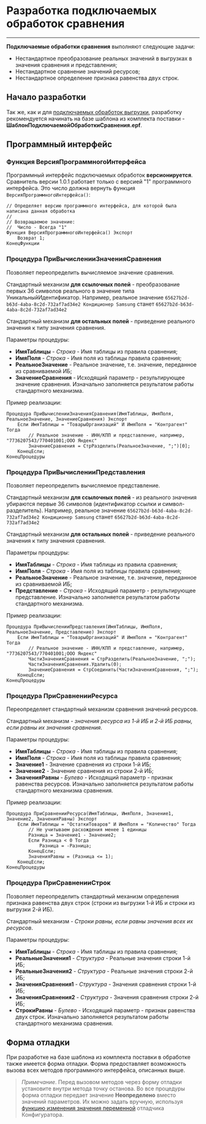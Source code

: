 # Разработка подключаемых обработок сравнения
---
**Подключаемые обработки сравнения** выполняют следующие задачи:

- Нестандартное преобразование реальных значений в выгрузках в значения сравнения и представления;
- Нестандартное сравнение значений ресурсов;
- Нестандартное определение признака равенства двух строк.

## Начало разработки
Так же, как и для [подключаемых обработок выгрузки](data-export-epf.md), разработку рекомендуется начинать на базе шаблона из комплекта поставки - **ШаблонПодключаемойОбработкиСравнения.epf**.

## Программный интерфейс
### Функция ВерсияПрограммногоИнтерфейса
Программный интерфейс подключаемых обработок **версионируется**. Сравнитель версии 1.0.1 работает только с версией "1" программного интерфейса. Это число должна вернуть функция `ВерсияПрограммногоИнтерфейса()`:

```
// Определяет версию программного интерфейса, для которой была написана данная обработка
// 
// Возвращаемое значение:
//  Число - Всегда "1"
Функция ВерсияПрограммногоИнтерфейса() Экспорт
	Возврат 1;
КонецФункции
```

### Процедура ПриВычисленииЗначенияСравнения
Позволяет переопределить вычисляемое значение сравнения.

Стандартный механизм **для ссылочных полей** - преобразование первых 36 символов реального в значение типа УникальныйИдентификатор. Например, реальное значение `65627b2d-b63d-4aba-8c2d-732af7ad34e2 Кондиционер Samsung` станет `65627b2d-b63d-4aba-8c2d-732af7ad34e2`

Стандартный механизм **для остальных полей** - приведение реального значения к типу значения сравнения.

Параметры процедуры:

- **ИмяТаблицы** - _Строка_ - Имя таблицы из правила сравнения;
- **ИмяПоля** - _Строка_ - Имя поля из таблицы правила сравнения;
- **РеальноеЗначение** - Реальное значение, т.е. значение, переданное из сравниваемой ИБ;
- **ЗначениеСравнения** - Исходящий параметр - результирующее значение сравнения. Изначально заполняется результатом работы стандартного механизма.

Пример реализации:

```
Процедура ПриВычисленииЗначенияСравнения(ИмяТаблицы, ИмяПоля, РеальноеЗначение, ЗначениеСравнения) Экспорт
	Если ИмяТаблицы = "ТоварыОрганизаций" И ИмяПоля = "Контрагент" Тогда
        // Реальное значение - ИНН/КПП и представление, например, "7736207543/770401001;ООО Яндекс"
        ЗначениеСравнения = СтрРазделить(РеальноеЗначение, ";")[0];
    КонецЕсли;
КонецПроцедуры
```

### Процедура ПриВычисленииПредставления
Позволяет переопределить вычисляемое представление.

Стандартный механизм **для ссылочных полей** - из реального значения убираются первые 36 символов (идентификатор ссылки и символ-разделитель). Например, реальное значение `65627b2d-b63d-4aba-8c2d-732af7ad34e2 Кондиционер Samsung` станет `65627b2d-b63d-4aba-8c2d-732af7ad34e2`

Стандартный механизм **для остальных полей** - приведение реального значения к типу значения сравнения.

Параметры процедуры:

- **ИмяТаблицы** - _Строка_ - Имя таблицы из правила сравнения;
- **ИмяПоля** - _Строка_ - Имя поля из таблицы правила сравнения;
- **РеальноеЗначение** - Реальное значение, т.е. значение, переданное из сравниваемой ИБ;
- **Представление** - _Строка_ - Исходящий параметр - результирующее представление. Изначально заполняется результатом работы стандартного механизма.

Пример реализации:

```
Процедура ПриВычисленииПредставления(ИмяТаблицы, ИмяПоля, РеальноеЗначение, Представление) Экспорт
	Если ИмяТаблицы = "ТоварыОрганизаций" И ИмяПоля = "Контрагент" Тогда
        // Реальное значение - ИНН/КПП и представление, например, "7736207543/770401001;ООО Яндекс"
        ЧастиЗначенияСравнения = СтрРазделить(РеальноеЗначение, ";");
        ЧастиЗначенияСравнения.Удалить(0);
        ЗначениеСравнения = СтрСоединить(ЧастиЗначенияСравнения, ";");
    КонецЕсли;
КонецПроцедуры
```
### Процедура ПриСравненииРесурса
Переопределяет стандартный механизм сравнения значений ресурсов.

Стандартный механизм - *значения ресурса из 1-й ИБ и 2-й ИБ равны, если равны их значения сравнения*.

Параметры процедуры:

- **ИмяТаблицы** - _Строка_ - Имя таблицы из правила сравнения;
- **ИмяПоля** - _Строка_ - Имя поля из таблицы правила сравнения;
- **Значение1** - Значение сравнения из строки 1-й ИБ;
- **Значение2** - Значение сравнения из строки 2-й ИБ;
- **ЗначенияРавны** - _Булево_ - Исходящий параметр - признак равенства ресурсов. Изначально заполняется результатом работы стандартного механизма сравнения.

Пример реализации:

```
Процедура ПриСравненииРесурса(ИмяТаблицы, ИмяПоля, Значение1, Значение2, ЗначенияРавны) Экспорт
	Если ИмяТаблицы = "ОстаткиТоваров" И ИмяПоля = "Количество" Тогда
        // Не учитываем расхождения менее 1 единицы
		Разница = Значение1 - Значение2;
		Если Разница < 0 Тогда
			Разница = -Разница;
		КонецЕсли;
		ЗначенияРавны = (Разница <= 1);
	КонецЕсли;
КонецПроцедуры
```
### Процедура ПриСравненииСтрок
Позволяет переопределить стандартный механизм определения признака равенства двух строк (строки из выгрузки 1-й ИБ и строки из выгрузки 2-й ИБ).

Стандартный механизм - *Строки равны, если равны значения всех их ресурсов*.

Параметры процедуры:

- **ИмяТаблицы** - _Строка_ - Имя таблицы из правила сравнения;
- **РеальныеЗначения1** - _Структура_ - Реальные значения строки 1-й ИБ;
- **РеальныеЗначения2** - _Структура_ - Реальные значения строки 2-й ИБ;
- **ЗначенияСравнения1** - _Структура_ - Значения сравнения строки 1-й ИБ;
- **ЗначенияСравнения2** - _Структура_ - Значения сравнения строки 2-й ИБ;
- **СтрокиРавны** - _Булево_ - Исходящий параметр - признак равенства двух строк. Изначально заполняется результатом работы стандартного механизма сравнения.

## Форма отладки
При разработке на базе шаблона из комплекта поставки в обработке также имеется форма отладки. Форма предоставляет возможность вызова всех методов программного интерфейса, описанных выше.

> *Примечание*. Перед вызовом методов через форму отладки установите внутри метода точку останова. Во все процедуры форма отладки передает значение **Неопределено** вместо значений параметров. Их можно задать вручную, используя [функцию изменения значения переменной](https://its.1c.ru/db/v8325doc/bookmark/dev/TI000001615) отладчика Конфигуратора.